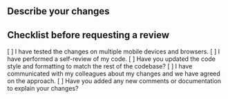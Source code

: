 ## Describe your changes

## Checklist before requesting a review

[ ] I have tested the changes on multiple mobile devices and browsers.
[ ] I have performed a self-review of my code.
[ ] Have you updated the code style and formatting to match the rest of the codebase?
[ ] I have communicated with my colleagues about my changes and we have agreed on the approach.
[ ] Have you added any new comments or documentation to explain your changes?

